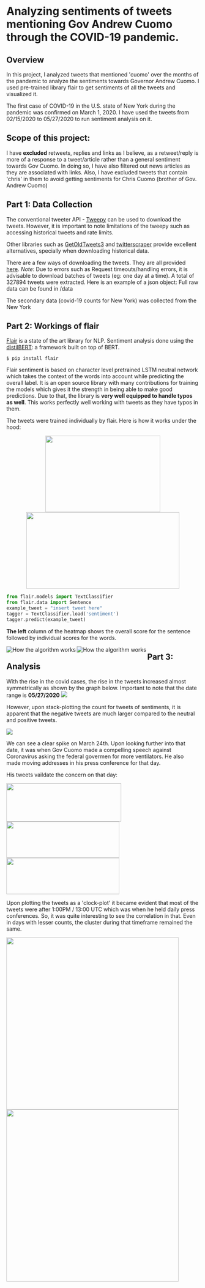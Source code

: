 Analyzing sentiments of tweets mentioning Gov Andrew Cuomo through the COVID-19 pandemic.
================

Overview
--------

In this project, I analyzed tweets that mentioned 'cuomo' over the months of the pandemic to analyze the sentiments towards Governor Andrew Cuomo. I used pre-trained library flair to get sentiments of all the tweets and visualized it.

The first case of COVID-19 in the U.S. state of New York during the pandemic was confirmed on March 1, 2020. I have used the tweets from 02/15/2020 to 05/27/2020 to run sentiment analysis on it. 

Scope of this project:
--------

I have __excluded__ retweets, replies and links as I believe, as a retweet/reply is more of a response to a tweet/article rather than a general sentiment towards Gov Cuomo. In doing so, I have also filtered out news articles as they are associated with links. Also, I have excluded tweets that contain 'chris' in them to avoid getting sentiments for Chris Cuomo (brother of Gov. Andrew Cuomo)


Part 1: Data Collection
---------------------

The conventional tweeter API - [Tweepy](https://github.com/tweepy/tweepy) can be used to download the tweets. However, it is important to note limitations of the tweepy such as accessing historical tweets and rate limits. 

Other libraries such as [GetOldTweets3](https://github.com/Mottl/GetOldTweets3) and [twitterscraper](https://github.com/taspinar/twitterscraper) provide excellent alternatives, specially when downloading historical data. 

There are a few ways of downloading the tweets. They are all provided [here](https://github.com/udipbohara/Gov-cuomo/tree/master/scrapers). _Note_: Due to errors such as Request timeouts/handling errors, it is advisable to download batches of tweets (eg: one day at a time). 
A total of 327894 tweets were extracted. Here is an example of a json object: Full raw data can be found in /data

The secondary data (covid-19 counts for New York) was collected from the New York 

Part 2: Workings of flair
---------------------
[Flair](https://github.com/flairNLP/flair) is a state of the art library for NLP. Sentiment analysis done using the [distilBERT](https://arxiv.org/pdf/1910.01108.pdf): a framework built on top of BERT. 

```
$ pip install flair
```
Flair sentiment is based on character level pretrained LSTM neutral network which takes the context of the words into account while predicting the overall label. It is an open source library with many contributions for training the models which gives it the strength in being able to make good predictions. Due to that, the library is __very well equipped to handle typos as well__. This works perfectly well working with tweets as  they have typos in them.  


The tweets were trained individually by flair. Here is how it works under the hood:

<p align="center">
  <img src="images/tweet_negative_example.png" width="300" height="200"/></img>
  <img src="images/tweet_positive_example.png" width="400" height="200"/>
</img>
</p>

``` python
from flair.models import TextClassifier
from flair.data import Sentence
example_tweet = "insert tweet here"
tagger = TextClassifier.load('sentiment')
tagger.predict(example_tweet)
```

__The left__ column of the heatmap shows the overall score for the sentence followed by individual scores for the words.

<img src="images/negative_example_sentiment.png" align="left" title="How the algorithm works"/>
</img>



<img src="images/postive_example_sentiment.png" align="left" title="How the algorithm works"/>
</img>




Part 3: Analysis
---------------------
With the rise in the covid cases, the rise in the tweets increased almost symmetrically as shown by the graph below.
Important to note that the date range  is __05/27/2020__
<img src="images/total_first.png"></img>

However, upon stack-plotting the count for tweets of sentiments, it is apparent that the negative tweets are much larger compared to the neutral and positive tweets.

<img src="images/main_plot.png"> </img>

We can see a clear spike on March 24th. Upon looking further into that date, it was when Gov Cuomo made a compelling speech against Coronavirus asking the federal govermen for more ventilators. He also made moving addresses in his press conference for that day. 

His tweets vaildate the concern on that day:

 <img src="images/march_24_1.png" width="300" height="100"/></img>
 <img src="images/march_24_2.png" width="295" height="95"/></img>
 <img src="images/march_24_3.png" width="295" height="95"/></img>

Upon plotting the tweets as a 'clock-plot' it became evident that most of the tweets were after 1:00PM / 13:00 UTC which was when he held daily press conferences. So, it was quite interesting to see the correlation in that. Even in days with lesser counts, the cluster during that timeframe remained the same. 

 <img src="images/march_24clock.png" width="450" height="450"/></img>
  <img src="images/april_11clock.png" width="450" height="450"/></img>
